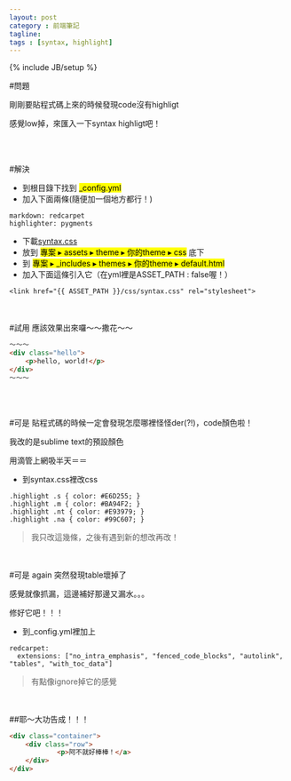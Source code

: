 ```yaml
---
layout: post
category : 前端筆記
tagline:
tags : [syntax, highlight]
---
```

{% include JB/setup %}

#問題

剛剛要貼程式碼上來的時候發現code沒有highligt

感覺low掉，來匯入一下syntax highligt吧！

<br/><br/>

#解決

* 到根目錄下找到 <mark>_config.yml</mark>
* 加入下面兩條(隨便加一個地方都行！)

~~~
markdown: redcarpet
highlighter: pygments
~~~

* 下載[syntax.css](https://www.dropbox.com/s/kp95plowl7fsfs4/syntax.css?dl=0)
* 放到  <mark>專案 ▸ assets ▸ theme ▸ 你的theme ▸ css</mark>  底下
* 到 <mark>專案 ▸ _includes ▸ themes ▸ 你的theme ▸ default.html</mark>
* 加入下面這條引入它（在yml裡是ASSET_PATH : false喔！）

~~~
<link href="{{ ASSET_PATH }}/css/syntax.css" rel="stylesheet">
~~~
<br/><br/>
#試用
應該效果出來囉～～撒花～～

~~~html
～～～
<div class="hello">
	<p>hello, world!</p>
</div>
～～～
~~~
<br/><br/>

#可是
貼程式碼的時候一定會發現怎麼哪裡怪怪der(?!)，code顏色啦！

我改的是sublime text的預設顏色

用滴管上網吸半天＝＝


* 到syntax.css裡改css

~~~
.highlight .s { color: #E6D255; }
.highlight .m { color: #BA94F2; }
.highlight .nt { color: #E93979; }
.highlight .na { color: #99C607; }
~~~
>我只改這幾條，之後有遇到新的想改再改！

<br/><br/>
#可是 again
突然發現table壞掉了

感覺就像抓漏，這邊補好那邊又漏水。。。

修好它吧！！！

* 到_config.yml裡加上

~~~
redcarpet:
  extensions: ["no_intra_emphasis", "fenced_code_blocks", "autolink", "tables", "with_toc_data"]
~~~
>有點像ignore掉它的感覺

<br/><br/>
##耶～大功告成！！！

~~~html
<div class="container">
	<div class="row">
			<p>阿不就好棒棒！</a>
	</div>
</div>
~~~






